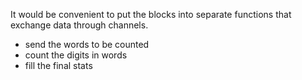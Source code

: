 It would be convenient to put the blocks into separate functions that exchange data through channels.
- send the words to be counted
- count the digits in words
- fill the final stats
